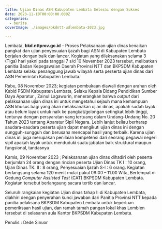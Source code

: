```yaml
---
title: Ujian Dinas ASN Kabupaten Lembata Selesai dengan Sukses
date: 2023-11-10T00:00:00.000Z
categories:
  - berita
coverImage: ./images/bkdntt-udlembata-2023.jpg

---
```


Lembata, **bkd.nttprov.go.id** – Proses Pelaksanaan ujian dinas kenaikan pangkat dan ujian penyesuaian ijazah bagi ASN di Kabupaten Lembata berjalan dengan baik dan lancar. Kegiatan yang dilaksanakan selama 3 (Tiga) hari yakni pada tanggal 7 s/d 10 November 2023 tersebut, melibatkan panitia Badan Kepegawaian Daerah Provinsi NTT dan BKPSDM Kabupaten Lembata selaku penanggung jawab wilayah serta perserta ujian dinas dari ASN Pemerintah Kabupaten Lembata.

Rabu, 08 November 2023; kegiatan pembukaan diawali dengan arahan oleh Kabid PSDM Kabupaten Lembata, Selaku Kepala Bidang Pendidikan Sumber Daya Aparatur , Zainul Lagawurin, menerangkan bahwa *output* dari pelaksanaan ujian dinas ini untuk mengetahui sejauh mana kemampuan ASN khusus bagi yang akan melaksanakan ujian dinas, apakah sudah layak atau belum layak untuk naik ke pangkat/golongan setingkat lebih tinggi, tentunya dengan persyaratan yang tertuang dalam Undang-Undang No. 20 Tahun 2023 tentang Aparatur Sipil Negara. Lebih lanjut beliau berharap saudara-saudara peserta ujian dapat mengikuti ujian dinas ini dengan sungguh-sungguh dan berusaha mencapai hasil yang terbaik. Karena ujian dinas ini juga merupakan penilaian kompetensi dari seorang pegawai negeri sipil apakah layak untuk menduduki suatu jabatan baik struktural maupun fungsional, tandasnya

Kamis, 09 November 2023 ; Pelaksanaan ujian dinas dihadiri oleh peserta berjumlah 24 orang dengan rincian peserta Ujian Dinas TK I : 10 orang, Ujian Dinas TK. II : 8 orang, Penyesuaian Ijazah S-I : 6 orang. Kegiatan berlangsung selama 120 menit mulai pukul 09:00 – 11.00 Wita, Bertempat di Gedung *Computer Assisted Test* (CAT) BKPSDM Kabupaten Lembata. Kegiatan tersebut berlangsung sacara tertib dan lancar.

Seluruh rangkaian kegiatan Ujian dinas tahap II di Kabupaten Lembata, diakhiri dengan penyerahan kunci jawaban dari Panitia Provinsi NTT kepada panitia pelaksana BKPSDM Kabupaten Lembata untuk keperluan pemeriksaan hasil ujian, dan ramah tamah pangan lokal khas Lomblen tersebut di selasaran aula Kantor BKPSDM Kabupaten Lembata.

Penulis : Dede Sinuor
